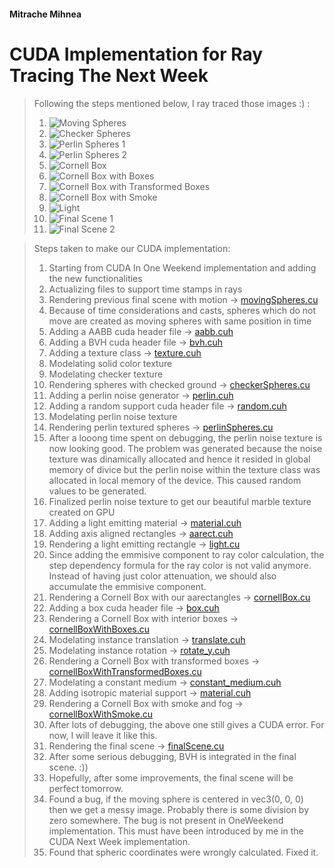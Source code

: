 #### Mitrache Mihnea

# CUDA Implementation for Ray Tracing The Next Week

> Following the steps mentioned below, I ray traced those images :) :
> 1. ![Moving Spheres](Images/moving_spheres.jpg)
> 2. ![Checker Spheres](Images/checker_spheres.jpg)
> 3. ![Perlin Spheres 1](Images/perlin_spheres1.jpg)
> 4. ![Perlin Spheres 2](Images/perlin_spheres2.jpg)
> 5. ![Cornell Box](Images/cornell_box.jpg)
> 6. ![Cornell Box with Boxes](Images/cornell_box_with_boxes.jpg)
> 7. ![Cornell Box with Transformed Boxes](Images/cornell_box_with_transformed_boxes.jpg)
> 8. ![Cornell Box with Smoke](Images/cornell_box_with_smoke.jpg)
> 9. ![Light](Images/light.jpg)
> 10. ![Final Scene 1](Images/final_scene1.jpg)
> 11. ![Final Scene 2](Images/final_scene3.jpg)

> Steps taken to make our CUDA implementation:
> 1. Starting from CUDA In One Weekend implementation and adding the new functionalities
> 2. Actualizing files to support time stamps in rays
> 3. Rendering previous final scene with motion -> [movingSpheres.cu](SourceFiles/movingSpheres.cu)
> 4. Because of time considerations and casts, spheres which do not move are created as
moving spheres with same position in time
> 5. Adding a AABB cuda header file -> [aabb.cuh](HeaderFiles/aabb.cuh)
> 6. Adding a BVH cuda header file -> [bvh.cuh](HeaderFiles/bvh.cuh)
> 7. Adding a texture class -> [texture.cuh](HeaderFiles/texture.cuh)
> 8. Modelating solid color texture
> 9. Modelating checker texture
> 10. Rendering spheres with checked ground -> [checkerSpheres.cu](SourceFiles/checkerSpheres.cu)
> 11. Adding a perlin noise generator -> [perlin.cuh](HeaderFiles/perlin.cuh)
> 12. Adding a random support cuda header file -> [random.cuh](HeaderFiles/random.cuh)
> 13. Modelating perlin noise texture
> 14. Rendering perlin textured spheres -> [perlinSpheres.cu](SourceFiles/perlinSpheres.cu)
> 15. After a looong time spent on debugging, the perlin noise texture is now looking good. The problem was generated
because the noise texture was dinamically allocated and hence
it resided in global memory of divice but the perlin noise
within the texture class was allocated in local memory of the device. This caused random values to be generated.
> 16. Finalized perlin noise texture to get our beautiful marble texture created on GPU
> 17. Adding a light emitting material -> [material.cuh](HeaderFiles/material.cuh)
> 18. Adding axis aligned rectangles -> [aarect.cuh](HeaderFiles/aarect.cuh)
> 19. Rendering a light emitting rectangle -> [light.cu](SourceFiles/light.cu)
> 20. Since adding the emmisive component to ray color calculation, the step dependency
formula for the ray color is not valid anymore. Instead of having just color attenuation,
we should also accumulate the emmisive component.
> 21. Rendering a Cornell Box with our aarectangles -> [cornellBox.cu](SourceFiles/cornellBox.cu)
> 22. Adding a box cuda header file -> [box.cuh](HeaderFiles/box.cuh)
> 23. Rendering a Cornell Box with interior boxes -> [cornellBoxWithBoxes.cu](SourceFiles/cornellBoxWithBoxes.cu)
> 24. Modelating instance translation -> [translate.cuh](HeaderFiles/translate.cuh)
> 25. Modelating instance rotation -> [rotate_y.cuh](HeaderFiles/rotate_y.cuh)
> 26. Rendering a Cornell Box with transformed boxes -> [cornellBoxWithTransformedBoxes.cu](SourceFiles/cornellBoxWithTransformedBoxes.cu)
> 27. Modelating a constant medium -> [constant_medium.cuh](HeaderFiles/constant_medium.cuh)
> 28. Adding isotropic material support -> [material.cuh](HeaderFiles/material.cuh)
> 29. Rendering a Cornell Box with smoke and fog -> [cornellBoxWithSmoke.cu](SourceFiles/cornellBoxWithSmoke.cu)
> 30. After lots of debugging, the above one still gives
a CUDA error. For now, I will leave it like this.
> 31. Rendering the final scene -> [finalScene.cu](SourceFiles/finalScene.cu)
> 32. After some serious debugging, BVH is integrated in the final scene. :))
> 33. Hopefully, after some improvements, the final scene will be perfect tomorrow.
> 34. Found a bug, if the moving sphere is centered in vec3(0, 0, 0) then we get a
messy image. Probably there is some division by zero somewhere.
> The bug is not present in OneWeekend implementation. This must have
been introduced by me in the CUDA Next Week implementation.
> 35. Found that spheric coordinates were wrongly calculated. Fixed it.